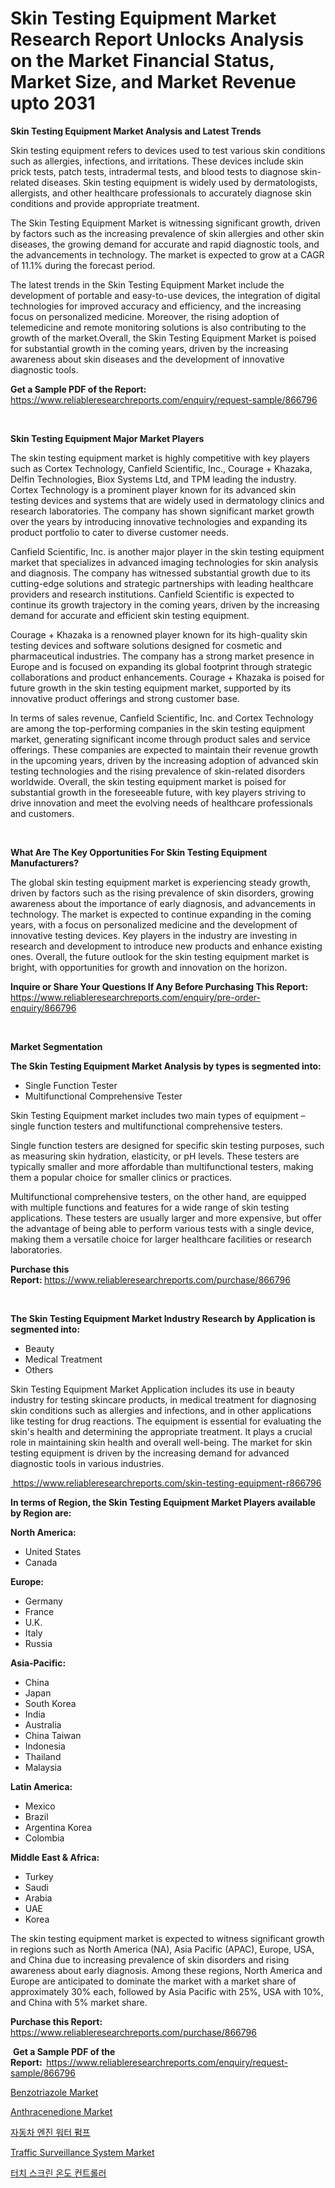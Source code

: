 <p><h1>Skin Testing Equipment Market Research Report Unlocks Analysis on the Market Financial Status, Market Size, and Market Revenue upto 2031</h1></p><p><strong>Skin Testing Equipment Market Analysis and Latest Trends</strong></p>
<p><p>Skin testing equipment refers to devices used to test various skin conditions such as allergies, infections, and irritations. These devices include skin prick tests, patch tests, intradermal tests, and blood tests to diagnose skin-related diseases. Skin testing equipment is widely used by dermatologists, allergists, and other healthcare professionals to accurately diagnose skin conditions and provide appropriate treatment.</p><p>The Skin Testing Equipment Market is witnessing significant growth, driven by factors such as the increasing prevalence of skin allergies and other skin diseases, the growing demand for accurate and rapid diagnostic tools, and the advancements in technology. The market is expected to grow at a CAGR of 11.1% during the forecast period.</p><p>The latest trends in the Skin Testing Equipment Market include the development of portable and easy-to-use devices, the integration of digital technologies for improved accuracy and efficiency, and the increasing focus on personalized medicine. Moreover, the rising adoption of telemedicine and remote monitoring solutions is also contributing to the growth of the market.Overall, the Skin Testing Equipment Market is poised for substantial growth in the coming years, driven by the increasing awareness about skin diseases and the development of innovative diagnostic tools.</p></p>
<p><strong>Get a Sample PDF of the Report:&nbsp;</strong> <a href="https://www.reliableresearchreports.com/enquiry/request-sample/866796">https://www.reliableresearchreports.com/enquiry/request-sample/866796</a></p>
<p>&nbsp;</p>
<p><strong>Skin Testing Equipment Major Market Players</strong></p>
<p><p>The skin testing equipment market is highly competitive with key players such as Cortex Technology, Canfield Scientific, Inc., Courage + Khazaka, Delfin Technologies, Biox Systems Ltd, and TPM leading the industry. Cortex Technology is a prominent player known for its advanced skin testing devices and systems that are widely used in dermatology clinics and research laboratories. The company has shown significant market growth over the years by introducing innovative technologies and expanding its product portfolio to cater to diverse customer needs.</p><p>Canfield Scientific, Inc. is another major player in the skin testing equipment market that specializes in advanced imaging technologies for skin analysis and diagnosis. The company has witnessed substantial growth due to its cutting-edge solutions and strategic partnerships with leading healthcare providers and research institutions. Canfield Scientific is expected to continue its growth trajectory in the coming years, driven by the increasing demand for accurate and efficient skin testing equipment.</p><p>Courage + Khazaka is a renowned player known for its high-quality skin testing devices and software solutions designed for cosmetic and pharmaceutical industries. The company has a strong market presence in Europe and is focused on expanding its global footprint through strategic collaborations and product enhancements. Courage + Khazaka is poised for future growth in the skin testing equipment market, supported by its innovative product offerings and strong customer base.</p><p>In terms of sales revenue, Canfield Scientific, Inc. and Cortex Technology are among the top-performing companies in the skin testing equipment market, generating significant income through product sales and service offerings. These companies are expected to maintain their revenue growth in the upcoming years, driven by the increasing adoption of advanced skin testing technologies and the rising prevalence of skin-related disorders worldwide. Overall, the skin testing equipment market is poised for substantial growth in the foreseeable future, with key players striving to drive innovation and meet the evolving needs of healthcare professionals and customers.</p></p>
<p>&nbsp;</p>
<p><strong>What Are The Key Opportunities For Skin Testing Equipment Manufacturers?</strong></p>
<p><p>The global skin testing equipment market is experiencing steady growth, driven by factors such as the rising prevalence of skin disorders, growing awareness about the importance of early diagnosis, and advancements in technology. The market is expected to continue expanding in the coming years, with a focus on personalized medicine and the development of innovative testing devices. Key players in the industry are investing in research and development to introduce new products and enhance existing ones. Overall, the future outlook for the skin testing equipment market is bright, with opportunities for growth and innovation on the horizon.</p></p>
<p><strong>Inquire or Share Your Questions If Any Before Purchasing This Report:</strong> <a href="https://www.reliableresearchreports.com/enquiry/pre-order-enquiry/866796">https://www.reliableresearchreports.com/enquiry/pre-order-enquiry/866796</a></p>
<p>&nbsp;</p>
<p><strong>Market Segmentation</strong></p>
<p><strong>The Skin Testing Equipment Market Analysis by types is segmented into:</strong></p>
<p><ul><li>Single Function Tester</li><li>Multifunctional Comprehensive Tester</li></ul></p>
<p><p>Skin Testing Equipment market includes two main types of equipment – single function testers and multifunctional comprehensive testers.</p><p>Single function testers are designed for specific skin testing purposes, such as measuring skin hydration, elasticity, or pH levels. These testers are typically smaller and more affordable than multifunctional testers, making them a popular choice for smaller clinics or practices.</p><p>Multifunctional comprehensive testers, on the other hand, are equipped with multiple functions and features for a wide range of skin testing applications. These testers are usually larger and more expensive, but offer the advantage of being able to perform various tests with a single device, making them a versatile choice for larger healthcare facilities or research laboratories.</p></p>
<p><strong>Purchase this Report:&nbsp;</strong><a href="https://www.reliableresearchreports.com/purchase/866796">https://www.reliableresearchreports.com/purchase/866796</a></p>
<p>&nbsp;</p>
<p><strong>The Skin Testing Equipment Market Industry Research by Application is segmented into:</strong></p>
<p><ul><li>Beauty</li><li>Medical Treatment</li><li>Others</li></ul></p>
<p><p>Skin Testing Equipment Market Application includes its use in beauty industry for testing skincare products, in medical treatment for diagnosing skin conditions such as allergies and infections, and in other applications like testing for drug reactions. The equipment is essential for evaluating the skin's health and determining the appropriate treatment. It plays a crucial role in maintaining skin health and overall well-being. The market for skin testing equipment is driven by the increasing demand for advanced diagnostic tools in various industries.</p></p>
<p><a href="https://www.reliableresearchreports.com/skin-testing-equipment-r866796">&nbsp;https://www.reliableresearchreports.com/skin-testing-equipment-r866796</a></p>
<p><strong>In terms of Region, the Skin Testing Equipment Market Players available by Region are:</strong></p>
<p>
    <p> <strong> North America: </strong>
        <ul>
            <li>United States</li>
            <li>Canada</li>
        </ul>
        </p> 
    <p> <strong> Europe: </strong>
        <ul>
            <li>Germany</li>
            <li>France</li>
            <li>U.K.</li>
            <li>Italy</li>
            <li>Russia</li>
        </ul>
        </p> 
    <p> <strong> Asia-Pacific: </strong>
        <ul>
            <li>China</li>
            <li>Japan</li>
            <li>South Korea</li>
            <li>India</li>
            <li>Australia</li>
            <li>China Taiwan</li>
            <li>Indonesia</li>
            <li>Thailand</li>
            <li>Malaysia</li>
        </ul>
        </p> 
    <p> <strong> Latin America: </strong>
        <ul>
            <li>Mexico</li>
            <li>Brazil</li>
            <li>Argentina Korea</li>
            <li>Colombia</li>
        </ul>
        </p> 
    <p> <strong> Middle East & Africa: </strong>
        <ul>
            <li>Turkey</li>
            <li>Saudi</li>
            <li>Arabia</li>
            <li>UAE</li>
            <li>Korea</li>
        </ul>
    </p>
    </p>
<p><p>The skin testing equipment market is expected to witness significant growth in regions such as North America (NA), Asia Pacific (APAC), Europe, USA, and China due to increasing prevalence of skin disorders and rising awareness about early diagnosis. Among these regions, North America and Europe are anticipated to dominate the market with a market share of approximately 30% each, followed by Asia Pacific with 25%, USA with 10%, and China with 5% market share.</p></p>
<p><strong>Purchase this Report: </strong><a href="https://www.reliableresearchreports.com/purchase/866796">https://www.reliableresearchreports.com/purchase/866796</a></p>
<p>&nbsp;<strong>Get a Sample PDF of the Report:&nbsp;&nbsp;</strong><a href="https://www.reliableresearchreports.com/enquiry/request-sample/866796">https://www.reliableresearchreports.com/enquiry/request-sample/866796</a></p>
<p><strong></strong></p>
<p><p><a href="https://issuu.com/reportprime-2/docs/benzotriazole-market-size-2030.pptx">Benzotriazole Market</a></p><p><a href="https://issuu.com/reportprime-2/docs/anthracenedione-market-size-2030.pptx">Anthracenedione Market</a></p><p><a href="https://github.com/vskv4779xr1/Market-Research-Report-List-1/blob/main/371538728688.md">자동차 엔진 워터 펌프</a></p><p><a href="https://github.com/mahnoor2003/Market-Research-Report-List-4/blob/main/traffic-surveillance-system-market.md">Traffic Surveillance System Market</a></p><p><a href="https://github.com/xvz497517413/Market-Research-Report-List-1/blob/main/218142428687.md">터치 스크린 온도 컨트롤러</a></p></p>
